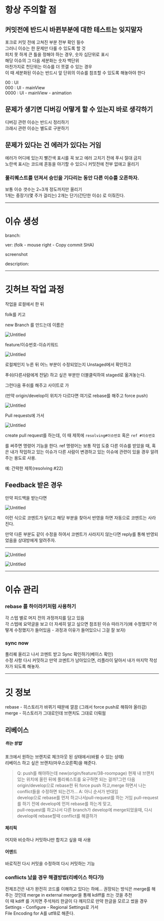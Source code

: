 # 항상 주의할 점

## 커밋전에 반드시 바뀐부분에 대한 테스트는 잊지말자

포크로 커밋 전에 고쳐진 부분 전부 확인 필수  
그러니 이슈는 한 문제만 다룰 수 있도록 할 것  
피치 못 하게 큰 틀을 정해야 하는 경우, 숫자 십단위로 표시  
해당 이슈의 그 다음 세분화는 숫자 백단위  
마찬가지로 천단위는 이슈를 더 쪼갤 수 있는 경우  
이 때 세분화된 이슈는 반드시 앞 단위의 이슈를 참조할 수 있도록 해놓아야 한다  

00 : UI  
000 : UI - mainView  
0000 : UI - mainView - animation  

## 문제가 생기면 디버깅 어떻게 할 수 있는지 바로 생각하기

디버깅 관련 이슈는 반드시 정리하기  
크래시 관련 이슈는 별도로 구분하기

## 문제가 있다는 건 에러가 있다는 거임

에러가 어디에 있는지 빨간색 표시를 꼭 보고 에러 고치기 전에 푸시 절대 금지  
노란색 표시는 코드에 혼동을 야기할 수 있으니 커밋전에 전부 없애고 올리기  

### 풀리퀘스트를 던져서 승인을 기다리는 동안 다른 이슈를 오픈하자. 

보통 이슈 갯수는 2~3개 정도까지만 올리기  
1개는 중장기(몇 주가 걸리는) 2개는 단기(간단한 이슈) 로 이줘진다. 


---

# 이슈 생성

branch:

ver: (folk - mouse right - Copy commit SHA) 

screenshot

description:  

---

# 깃허브 작업 과정

작업을 로컬에서 한 뒤

folk를 키고 

new Branch 를 만드는데 이름은 

![Untitled](https://s3-us-west-2.amazonaws.com/secure.notion-static.com/9746f967-9b4c-4593-a1ba-2e463111d671/Untitled.png)

feature/이슈번호-이슈키워드

![Untitled](https://s3-us-west-2.amazonaws.com/secure.notion-static.com/bb894802-d919-470e-8f9d-cce71529fa3f/Untitled.png)

로컬체인지 누른 뒤 어느 부분이 수정되었는지 Unstaged에서 확인하고

푸쉬(다른사람에게 전달) 하고 싶은 부분만 더블클릭하여 staged로 옮겨놓는다. 

그런다음 푸쉬를 해주고 사이트로 가

(만약 origin/develop이 위치가 다르다면 여기로 rebase를 해주고 force push)

![Untitled](https://s3-us-west-2.amazonaws.com/secure.notion-static.com/eea9d438-83da-421d-8b2d-90211827d9fd/Untitled.png)

Pull requests에 가서 

![Untitled](https://s3-us-west-2.amazonaws.com/secure.notion-static.com/4e4f74a2-912b-4865-ab82-f501f26e7c39/Untitled.png)

create pull request를 하는데, 이 때 제목에 `resolving#이슈번호` 혹은 `ref #이슈번호`

를 써주면 명령어 기능을 한다. ref 명령어는 보통 작업 도중 다른 이슈를 받았을 때, 혹은 내가 작업하고 있는 이슈가 다른 사람이 변경하고 있는 이슈에 관련이 있을 경우 알려주는 용도로 사용. 

예: 간략한 제목(resolving #22)

## Feedback 받은 경우

만약 피드백을 받는다면 

![Untitled](https://s3-us-west-2.amazonaws.com/secure.notion-static.com/f7c1aec1-3524-433a-8a41-87bee9126ce0/Untitled.png)

이런 식으로 코멘트가 달리고 해당 부분을 찾아서 반영을 하면 자동으로 코멘트는 사라진다. 

만약 다른 부분도 같이 수정을 하여서 코멘트가 사라지지 않는다면 reply를 통해 반영되었음을 상대방에게 알려주자. 

---

![Untitled](https://s3-us-west-2.amazonaws.com/secure.notion-static.com/336d08d9-104d-4694-af4b-aba6ddf1b35f/Untitled.png)

![Untitled](https://s3-us-west-2.amazonaws.com/secure.notion-static.com/abc66ebd-b7b3-4691-9aee-12dbad664607/Untitled.png)

---

# 이슈 관리

### rebase 를 하이라키처럼 사용하기  
각 스텝 별로 머지 전의 과정까지를 담고 있음  
각 스텝에 요약글을 보고 더 자세히 알고 싶으면 참조된 이슈 따라가기(왜 수정했지? 어떻게 수정했지가 들어있음 - 과정과 이유가 들어있으니 그걸 잘 보자)


### sync now

풀리퀘 올리고 나서 코멘트 받고 Sync 확인하기(베이스 확인)  
수정 사항 다시 커밋하고 만약 코멘트가 남아있으면, 리플라이 달아서 내가 마지막 작성자가 되도록 해놓자.

---
# 깃 정보

rebase - 히스토리가 바뀌기 때문에 깔끔 (그래서 force push로 해줘야 올라감)  
merge - 히스토리가 그대로인데 브랜치도 그대로 더뤄웜

## 리베이스

##### 하는 방법
포크에서 원하는 브랜치로 체크아웃 된 상태에서(바뀔 수 있는 상태)   
리베이스 하고 싶은 브랜치(마우스오른쪽)을 해준다.  

> Q: push를 해야하는데 new(origin/feature/38-roompage) 현재 내 브랜치 있는 위치에 올린 뒤에 풀리퀘스트를 요구하면 되는 걸까?그런 다음 origin/develop으로 rebase한 뒤 force push 하고,merge 하면서 나는 conflict들을 수정하면 되는건가...
> A: 아니 순서가 반대임  
develop으로 rebase를 먼저 하고나서pull-request를 하는 거임
pull-request를 하기 전에 develop에 먼저 rebase를 하는게 맞고,  
pull-request를 하고나서 다른 branch가 develop에 merge되었을때, 다시 develop에 rebase할때 conflict를 해결하가

#### 체리픽 
머지와 비슷하나 커밋하나만 합치고 싶을 때 사용  

#### 어맨드
바로직전 다시 커밋을 수정하여 다시 커밋하는 기능

### conflicts 났을 경우 해결방법(리베이스 하다가)

전제조건은 내가 완전히 코드를 이해하고 있다는 하에…
권장되는 방식은 merge를 해주는 것인데 merge in external merger을 통해 kdiff를 쓰는 것을 추천  
이 때 kdiff 를 거치면 주석처리 한글이 다 깨지므로 만약 한글을 모르고 썼을 경우  
Settings - Configure - Regional Settings로 가서   
File Encoding for A를 utf8로 해준다.

